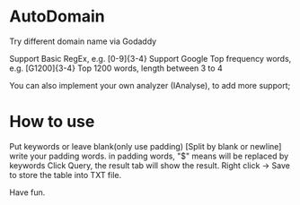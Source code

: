 # AutoDomain
Try different domain name via Godaddy

Support Basic RegEx, e.g. [0-9]{3-4}
Support Google Top frequency words, e.g. [G1200]{3-4} Top 1200 words, length between 3 to 4

You can also implement your own analyzer (IAnalyse), to add more support;

# How to use

Put keywords or leave blank(only use padding) [Split by blank or newline]
write your padding words.
in padding words, "$" means will be replaced by keywords
Click Query, the result tab will show the result.
Right click -> Save to store the table into TXT file.

Have fun.
